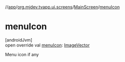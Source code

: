 //[app](../../../index.md)/[org.mjdev.tvapp.ui.screens](../index.md)/[MainScreen](index.md)/[menuIcon](menu-icon.md)

# menuIcon

[androidJvm]\
open override val [menuIcon](menu-icon.md): [ImageVector](https://developer.android.com/reference/kotlin/androidx/compose/ui/graphics/vector/ImageVector.html)

Menu icon if any
